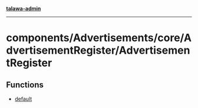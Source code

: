 [**talawa-admin**](../../../../../README.md)

***

# components/Advertisements/core/AdvertisementRegister/AdvertisementRegister

## Functions

- [default](functions/default.md)
